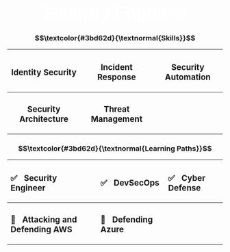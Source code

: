 <h1 align="center" style="font-family: 'Impact', sans-serif; color: white; font-size: 40px;">Security Engineer</h1>


<h3 align="center"> $$\textcolor{#3bd62d}{\textnormal{Skills}}$$ </h3>

<div align="center">

|<h3>Identity Security</h3>       |<h3>Incident Response</h3>       |<h3>Security Automation</h3>     |
|:-------------------------------:|:-------------------------------:|:-------------------------------:|
|<h3>Security Architecture</h3>   |<h3>Threat Management</h3>       |                                 |

</div>

<h3 align="center"> $$\textcolor{#3bd62d}{\textnormal{Learning Paths}}$$ </h3>

<div align="center">

|<h3>✅ &nbsp; Security Engineer</h3>  |<h3>✅ &nbsp; DevSecOps</h3>         |<h3>✅ &nbsp; Cyber Defense</h3>     |
|:-------------------------------------|:-------------------------------------|:-------------------------------------|
|<h3>🌌 &nbsp; Attacking and Defending AWS|<h3>🌌 &nbsp; Defending Azure     |                                      |
